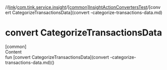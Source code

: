 //[link](../../index.md)/[com.tink.service.insight](../index.md)/[[common]InsightActionConvertersTest](index.md)/[convert CategorizeTransactionsData](convert -categorize-transactions-data.md)



# convert CategorizeTransactionsData  
[common]  
Content  
fun [convert CategorizeTransactionsData](convert -categorize-transactions-data.md)()  



